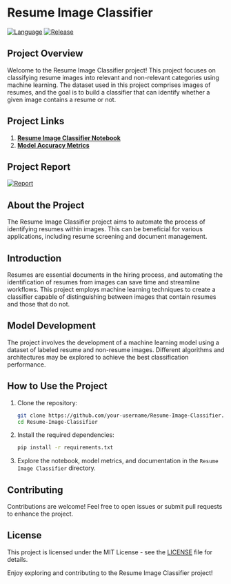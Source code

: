# Resume Image Classifier

[![Language](https://img.shields.io/badge/language-Python-blue)](https://www.python.org/)
[![Release](https://img.shields.io/badge/release-v1.0-red)](https://github.com/your-username/Resume-Image-Classifier)

## Project Overview

Welcome to the Resume Image Classifier project! This project focuses on classifying resume images into relevant and non-relevant categories using machine learning. The dataset used in this project comprises images of resumes, and the goal is to build a classifier that can identify whether a given image contains a resume or not.

## Project Links

1. [**Resume Image Classifier Notebook**](./Resume%20Image%20Classifier/resume_image_classifier.ipynb)
2. [**Model Accuracy Metrics**](./Resume%20Image%20Classifier/model_metrics.csv)

## Project Report

[![Report](https://img.shields.io/badge/Report-Click%20here-yellow)](https://docs.google.com/document/d/your-documentation-link/edit#)

## About the Project

The Resume Image Classifier project aims to automate the process of identifying resumes within images. This can be beneficial for various applications, including resume screening and document management.

## Introduction

Resumes are essential documents in the hiring process, and automating the identification of resumes from images can save time and streamline workflows. This project employs machine learning techniques to create a classifier capable of distinguishing between images that contain resumes and those that do not.

## Model Development

The project involves the development of a machine learning model using a dataset of labeled resume and non-resume images. Different algorithms and architectures may be explored to achieve the best classification performance.

## How to Use the Project

1. Clone the repository:

   ```bash
   git clone https://github.com/your-username/Resume-Image-Classifier.git
   cd Resume-Image-Classifier
   ```

2. Install the required dependencies:

   ```bash
   pip install -r requirements.txt
   ```

3. Explore the notebook, model metrics, and documentation in the `Resume Image Classifier` directory.

## Contributing

Contributions are welcome! Feel free to open issues or submit pull requests to enhance the project.

## License

This project is licensed under the MIT License - see the [LICENSE](LICENSE) file for details.

Enjoy exploring and contributing to the Resume Image Classifier project!
